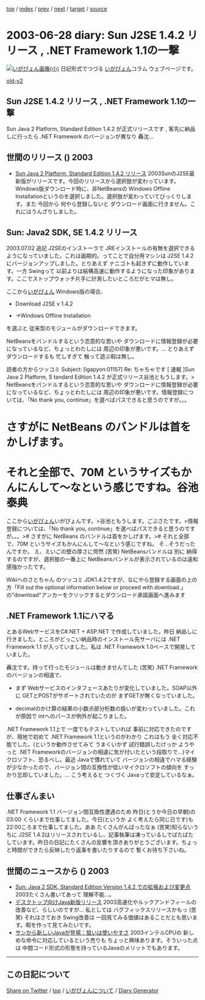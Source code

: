 [top](https://igapyon.github.io/diary/) 
 / [index](https://igapyon.github.io/diary/2003/index.html) 
 / [prev](https://igapyon.github.io/diary/2003/ig030627.html) 
 / [next](https://igapyon.github.io/diary/2003/ig030701.html) 
 / [target](https://igapyon.github.io/diary/2003/ig030628.html) 
 / [source](https://github.com/igapyon/diary/blob/gh-pages/2003/ig030628.html.src.md) 

2003-06-28 diary: Sun J2SE 1.4.2 リリース , .NET Framework 1.1の一撃
=====================================================================================================
[![いがぴょん画像(小)](https://igapyon.github.io/diary/images/iga200306s.jpg "いがぴょん")](https://igapyon.github.io/diary/memo/memoigapyon.html) 日記形式でつづる [いがぴょん](https://igapyon.github.io/diary/memo/memoigapyon.html)コラム ウェブページです。

[old-v2](ig030628-orig.html)

## Sun J2SE 1.4.2 リリース , .NET Framework 1.1の一撃

Sun Java 2 Platform, Standard Edition 1.4.2 が正式リリースです , 客先に納品しに行ったら .NET Framework のバージョンが異なり 轟沈…


## 世間のリリース () 2003

* [Sun Java 2 Platform, Standard Edition 1.4.2 リリース](http://java.sun.com/j2se/)  2003SunのJ2SE最新版がリリースです。今回のリリースから選択肢が変わっています。Windows版ダウンロード時に、非NetBeansの Windows Offline Installationというのを選択しました。選択肢が変わっていてびっくりします。また 今回から 何やら登録しないと ダウンロード画面に行きません。これにはうんざりしました。

## Sun: Java2 SDK, SE 1.4.2 リリース

2003.07.02 追記
J2SEのインストーラで JREインストールの有無を選択できるようになっていました。これは画期的。ってことで自分用マシンは J2SE 1.4.2 にバージョンアップしました。とりあえず ナニゴトも起きずに動作しています。一方 Swingって 以前よりは結構高速に動作するようになった印象があります。ここでストップウォッチ片手に計測したいところだがヒマは無し。

ここから[いがぴょん](http://www.igapyon.jp/igapyon/diary/memo/memoigapyon.html)
Windows版の場合、

* Download J2SE v 1.4.2
  
* →Windows Offline Installation

を選ぶと 従来型のモジュールがダウンロードできます。 

NetBeansをバンドルするという恣意的な思いや ダウンロードに情報登録が必要になっているなど、ちょっとわたしには 周辺の印象が悪いです。… とりあえずダウンロードするも 忙しすぎて 触って遊ぶ暇は無し。

読者の方からツッコミ
Subject: [igapyon:01157] Re: ちゃちゃです [ 速報 ]Sun Java 2 Platform,
S tandard Edition 1.4.2 が正式リリース谷池ともうします。> NetBeansをバンドルするという恣意的な思いや ダウンロードに情報登録が必要になっているなど、ちょっとわたしには 周辺の印象が悪いです。情報登録については、「No thank you, continue」を選べばパスできると思うのですが。。。
# さすがに NetBeans のバンドルは首をかしげます。
# それと全部で、70M というサイズもかんにんして～なという感じですね。谷池 泰典

ここから[いがぴょん](http://www.igapyon.jp/igapyon/diary/memo/memoigapyon.html)いがぴょんです。>谷池ともうします。ごぶさたです。>情報登録については、「No thank you, continue」を選べばパスできると思うのですが。。。># さすがに NetBeans のバンドルは首をかしげます。># それと全部で、70M というサイズもかんにんして～なという感じですね。
 そ…そうだったんですか。
 え、えいごの壁の厚さに愕然 (苦笑)
NetBeansバンドルは 別に 納得するのですが、選択肢の一番上に NetBeansバンドルが表示されているのは違和感強かったです。

Wikiへのさとちゃん のツッコミ
JDK1.4.2ですが、なにやら登録する画面の上の方「Fill out the optional information
below or proceed with download.」の"download"アンカーをクリックするとダウンロード承諾画面へ進みます

## .NET Framework 1.1にハマる

とあるWebサービスをC#.NET + ASP.NET で作成していました。昨日 納品しに行きました。ところがどっこい納品時のインストール先サーバには .NET Framework 1.1 が入っていました。私は
.NET Framework 1.0ベースで開発していました。

轟沈です。持って行ったモジュールは動きませんでした (苦笑)
.NET Framework のバージョンの相違で、

* まず Webサービスのインタフェースあたりが変化していました。SOAP以外に GETとPOSTがサポートされていたのが まずGETが無くなっていました。
  
* decimalのかけ算の結果の小数点部分桁数の扱いが変わっていました。これが原因で
  intへのパースが例外が起こりました。

.NET Framework 1.1上で 一度でもテストしていれば 事前に対応できたのですが、現地で初めて
.NET Framework 1.1というのがわかり これはもう 全く対応不能でした。(というか動作させてみて うまくいかず 試行錯誤したけっか ようやっと .NET Frameworkのバージョンの相違に気が付いたという段取りで…)マイクロソフト、恐るべし。最近 Javaで慣れていて バージョンの相違でハマる経験が少なかったので、バージョン間の互換性が低いマイクロソフトの傾向を すっかり忘却していました。… こう考えると つくづく
Javaって安定しているなぁ。

## 仕事ざんまい

.NET Framework 1.1 バージョン間互換性遭遇のため 昨日(とうか今日の早朝)の 03:00 くらいまで仕事してました。今日(というか よく考えたら同じ日です)も
22:00ころまで仕事してました。ああ たくさんがんばったなぁ (苦笑)知らないうちに J2SE 1.4.2はリリースされているし、記事執筆は凍っているしでばたばたしています。昨日の日記にたくさんの反響を頂きありがとうございます。ちょっと時間ができたら反映したり返事を書いたりするので 暫くお待ち下さいね。

## 世間のニュースから () 2003

* [Sun: Java 2 SDK, Standard Edition Version 1.4.2 での拡張および変更点](http://java.sun.com/j2se/1.4.2/ja/changes.html)  2003たくさん書いてあって 理解不能…。
* [デスクトップ向けJava新版リリース](http://www.zdnet.co.jp/news/0307/01/nebt_15.html)  2003高速化やルックアンドフィールの改善など、らしいのですが… 私としては バグフィックスリリースかもっ (苦笑) それはさておき Swing改善は 一回見てみる価値はあることだとも思います。暇を作って見てみたいです。
* [サンから新しいJavaが登場：狙いは使いやすさ](http://japan.cnet.com/news/ent/story/0,2000047623,20059381,00.htm)  2003インテルCPUの 新しめな命令に対応しているという売りも ちょっと興味あります。そういった点は 中間コード形式の形態を持っているJavaのメリットでもあります。

----------------------------------------------------------------------------------------------------

## この日記について

[Share on Twitter](https://twitter.com/intent/tweet?hashtags=igapyon%2Cdiary%2C%E3%81%84%E3%81%8C%E3%81%B4%E3%82%87%E3%82%93&text=Sun+J2SE+1.4.2+%E3%83%AA%E3%83%AA%E3%83%BC%E3%82%B9+%2C+.NET+Framework+1.1%E3%81%AE%E4%B8%80%E6%92%83&url=https%3A%2F%2Figapyon.github.io%2Fdiary%2F2003%2Fig030628.html) / [top](../index.html/) / [いがぴょんについて](https://igapyon.github.io/diary/memo/memoigapyon.html) / [Diary Generator](https://github.com/igapyon/igapyonv3)
